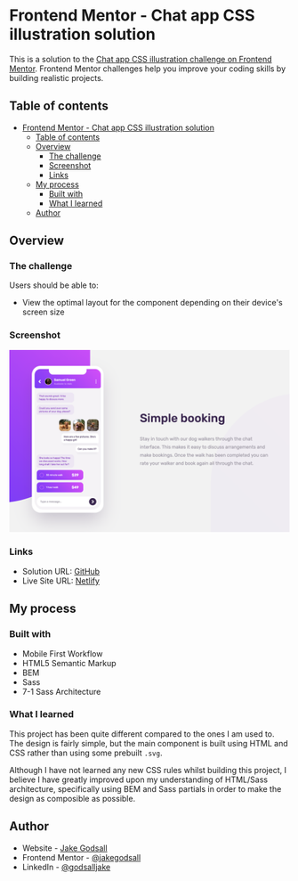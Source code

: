 # Frontend Mentor - Chat app CSS illustration solution

This is a solution to the [Chat app CSS illustration challenge on Frontend Mentor](https://www.frontendmentor.io/challenges/chat-app-css-illustration-O5auMkFqY). Frontend Mentor challenges help you improve your coding skills by building realistic projects. 

## Table of contents

- [Frontend Mentor - Chat app CSS illustration solution](#frontend-mentor---chat-app-css-illustration-solution)
  - [Table of contents](#table-of-contents)
  - [Overview](#overview)
    - [The challenge](#the-challenge)
    - [Screenshot](#screenshot)
    - [Links](#links)
  - [My process](#my-process)
    - [Built with](#built-with)
    - [What I learned](#what-i-learned)
  - [Author](#author)

## Overview

### The challenge

Users should be able to:

- View the optimal layout for the component depending on their device's screen size

### Screenshot

![](./final_screenshot.png)

### Links

- Solution URL: [GitHub](https://github.com/jakegodsall/chat-app-frontend)
- Live Site URL: [Netlify](https://jakegodsall-chat-app.netlify.app/)

## My process

### Built with

- Mobile First Workflow
- HTML5 Semantic Markup
- BEM
- Sass
- 7-1 Sass Architecture

### What I learned

This project has been quite different compared to the ones I am used to. The design is fairly simple, but the main component is built using HTML and CSS rather than using some prebuilt `.svg`.

Although I have not learned any new CSS rules whilst building this project, I believe I have greatly improved upon my understanding of HTML/Sass architecture, specifically using BEM and Sass partials in order to make the design as composible as possible.

## Author

-   Website - [Jake Godsall](https://jakegodsall.com)
-   Frontend Mentor - [@jakegodsall](https://www.frontendmentor.io/profile/jakegodsall)
-   LinkedIn - [@godsalljake](https://www.linkedin.com/in/godsalljake/)